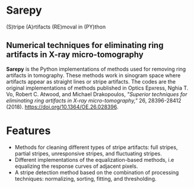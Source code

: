 # Sarepy
(S)tripe (A)rtifacts (RE)moval in (PY)thon
## Numerical techniques for eliminating ring artifacts in X-ray micro-tomography


**Sarepy** is the Python implementations of methods used for removing ring artifacts in tomography.
 These methods work in sinogram space where artifacts appear as straight lines or stripe artifacts.
 The codes are the original implementations of methods published in Optics Epxress,
 Nghia T. Vo, Robert C. Atwood, and Michael Drakopoulos, *"Superior techniques for eliminating ring artifacts in X-ray micro-tomography,"*
26, 28396-28412 (2018). https://doi.org/10.1364/OE.26.028396.

Features
========
- Methods for cleaning different types of stripe artifacts: full stripes, partial stripes, unresponsive stripes, and fluctuating stripes.
- Different implementations of the equalization-based methods, i.e equalizing the response curves of adjacent pixels.
- A stripe detection method based on the combination of processing techniques: normalizing, sorting, fitting, and thresholding.

